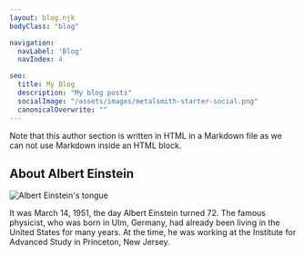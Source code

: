 ```yaml
---
layout: blog.njk
bodyClass: "blog"

navigation:
  navLabel: 'Blog'
  navIndex: 4

seo:
  title: My Blog
  description: "My blog posts"
  socialImage: "/assets/images/metalsmith-starter-social.png"
  canonicalOverwrite: ""
---
```

Note that this author section is written in HTML in a Markdown file as we can not use Markdown inside an HTML block.

<div class="blog-author">
  <h2>About Albert Einstein</h2>
  <div>
    <img src="/assets/images/blog-images/albert.jpg" alt="Albert Einstein's tongue" />
    <p>It was March 14, 1951, the day Albert Einstein turned 72. The famous physicist, who was born in Ulm, Germany, had already been living in the United States for many years. At the time, he was working at the Institute for Advanced Study in Princeton, New Jersey. </p>
  </div>
</div>